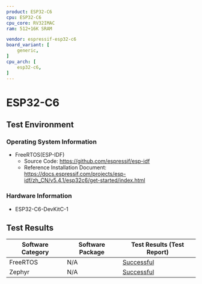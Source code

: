 ```yaml
---
product: ESP32-C6
cpu: ESP32-C6
cpu_core: RV32IMAC
ram: 512+16K SRAM

vendor: espressif-esp32-c6
board_variant: [
    generic,
]
cpu_arch: [
    esp32-c6,
]
---
```


# ESP32-C6

## Test Environment
### Operating System Information

- FreeRTOS(ESP-IDF)
    - Source Code: https://github.com/espressif/esp-idf
    - Reference Installation Document: https://docs.espressif.com/projects/esp-idf/zh_CN/v5.4.1/esp32c6/get-started/index.html
    
### Hardware Information

- 	ESP32-C6-DevKitC-1

## Test Results

| Software Category     | Software Package | Test Results (Test Report)                        |
| --------------------- | ---------------- | ------------------------------------------------- |
| FreeRTOS  | N/A              | [Successful][FreeRTOS]                                |
| Zephyr  | N/A              | [Successful][Zephyr]                                |


[FreeRTOS]: ./FreeRTOS/README.md
[Zephyr]: ./Zephyr/README.md